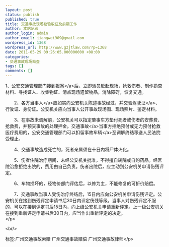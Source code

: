 ```yaml
---
layout: post
status: publish
published: true
title: 交通事故现场勘验取证及前期工作
author: 本站记者
author_login: admin
author_email: jiangwei909@gmail.com
wordpress_id: 1368
wordpress_url: http://www.gzjtlaw.com/?p=1368
date: 2011-05-29 09:26:05.000000000 +08:00
categories:
- 交通事故现场勘查
tags: []
comments: []
---
```

<p><p>1、公安交通管理部门接到<a>报案<&#47;a>后，立即派员赶赴现场，抢救伤者、制作勘查材料、寻找证人、收集物证、清点现场遗留物品，消除障碍，恢复交通。 <p>　　2、各方<a>当事人<&#47;a>应如实向公安机关陈述事故经过，并交验<a>驾驶证<&#47;a>、行驶证、身份证。公安机关应向当事人公开事故现场图、现场照片、鉴定材料。 <p>　　3、在事故未调解前，公安机关可以指定肇事车方垫付死者或伤者的安葬费、抢救费，并预交事故的处理押金。<a>交通事故<&#47;a>当事方拒绝预付或无力预付抢救医疗费用的，公安交通管理部门可以扣留事故<a>车辆<&#47;a>至调解终结移送人民法院受理止。 <p>　　4、交通事故造成死亡的，死者亲属须在十日内将尸体火化。 <p>　　5、伤者住院治疗期间，未经公安机关批准，不得擅自转院或自购药品。经医院治愈拒绝出院的，费用由自己负责。伤者出院后，应主动到公安机关申请伤残评定。 <p>　　6、车物损坏的，经物价部门评估后，以修为主，不能修复的可折价赔偿。 <p>　　7、交通事故当事人受伤治疗终结后，15日内应向公安机关申请伤残评定。公安机关在接到伤残评定申请书后30日内评定伤残等级。当事人对伤残评定不服的，可以在接到评定书后15日内，向上级公安机关申请重新评定。上一级公安机关在接到重新评定申请书后30日内，应当作出重新评定的决定。 <br><&#47;p><br&#47;><p>标签:广州交通事故索赔 广州交通事故赔偿 广州交通事故律师<&#47;p>

